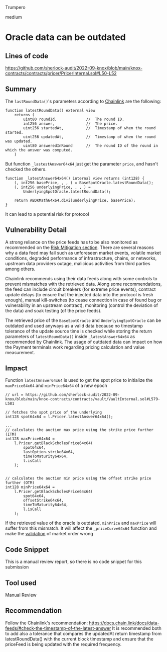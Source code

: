 Trumpero

medium

# Oracle data can be outdated

## Lines of code
https://github.com/sherlock-audit/2022-09-knox/blob/main/knox-contracts/contracts/pricer/PricerInternal.sol#L50-L52

## Summary
The `lastRoundData()`'s parameters according to [Chainlink](https://docs.chain.link/docs/data-feeds/price-feeds/api-reference/) are the following:
```solidity=
function latestRoundData() external view
    returns (
        uint80 roundId,             //  The round ID.
        int256 answer,              //  The price.
        uint256 startedAt,          //  Timestamp of when the round started.
        uint256 updatedAt,          //  Timestamp of when the round was updated.
        uint80 answeredInRound      //  The round ID of the round in which the answer was computed.
    )
```

But function `_lastestAnswer64x64` just get the parameter `price`, and hasn't checked the others. 
```solidity=
function _latestAnswer64x64() internal view returns (int128) {
    (, int256 basePrice, , , ) = BaseSpotOracle.latestRoundData();
    (, int256 underlyingPrice, , , ) =
        UnderlyingSpotOracle.latestRoundData();

    return ABDKMath64x64.divi(underlyingPrice, basePrice);
}
```
It can lead to a potential risk for protocol 

## Vulnerability Detail
A strong reliance on the price feeds has to be also monitored as recommended on the [Risk Mitigation section](https://docs.chain.link/docs/data-feeds/selecting-data-feeds/#risk-mitigation). There are several reasons why a data feed may fail such as unforeseen market events, volatile market conditions, degraded performance of infrastructure, chains, or networks, upstream data providers outage, malicious activities from third parties among others.

Chainlink recommends using their data feeds along with some controls to prevent mismatches with the retrieved data. Along some recommendations, the feed can include circuit breakers (for extreme price events), contract update delays (to ensure that the injected data into the protocol is fresh enough), manual kill-switches (to cease connection in case of found bug or vulnerability in an upstream contract), monitoring (control the deviation of the data) and soak testing (of the price feeds).

The retrieved price of the `BaseSpotOracle` and `UnderlyingSpotOracle` can be outdated and used anyways as a valid data because no timestamp tolerance of the update source time is checked while storing the return parameters of `latestRoundData()` inside `_latestAnswer64x64` as recommended by Chainlink. The usage of outdated data can impact on how the Payment terminals work regarding pricing calculation and value measurement.

## Impact
Function `latestAnswer64x64` is used to get the spot price to initialize the `maxPrice64x64` and `minPrice64x64` of a new epoch 
```solidity=
// url = https://github.com/sherlock-audit/2022-09-knox/blob/main/knox-contracts/contracts/vault/VaultInternal.sol#L579-L581

// fetches the spot price of the underlying
int128 spot64x64 = l.Pricer.latestAnswer64x64();

...
// calculates the auction max price using the strike price further (ITM)
int128 maxPrice64x64 =
    l.Pricer.getBlackScholesPrice64x64(
        spot64x64,
        lastOption.strike64x64,
        timeToMaturity64x64,
        l.isCall
    );


// calculates the auction min price using the offset strike price further (OTM)
int128 minPrice64x64 =
    l.Pricer.getBlackScholesPrice64x64(
        spot64x64,
        offsetStrike64x64,
        timeToMaturity64x64,
        l.isCall
    );
```
If the retrieved value of the oracle is outdated, `minPrice` and `maxPrice` will suffer from this mismatch. It will affect the `_priceCurve64x64` function and make the [validation](https://github.com/sherlock-audit/2022-09-knox/blob/main/knox-contracts/contracts/auction/AuctionInternal.sol#L500-L513) of market order wrong

## Code Snippet
This is a manual review report, so there is no code snippet for this submission

## Tool used
Manual Review

## Recommendation
Follow the Chainlink's recommendation:
https://docs.chain.link/docs/data-feeds/#check-the-timestamp-of-the-latest-answer
It is recommended both to add also a tolerance that compares the updatedAt return timestamp from latestRoundData() with the current block timestamp and ensure that the priceFeed is being updated with the required frequency.